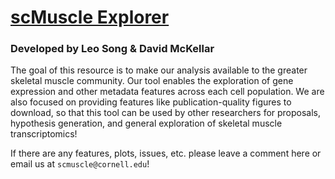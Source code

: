 # [scMuscle Explorer](http://scmuscle.bme.cornell.edu/)

### Developed by Leo Song & David McKellar

The goal of this resource is to make our analysis available to the greater skeletal muscle community. Our tool enables the exploration of gene expression and other metadata features across each cell population. We are also focused on providing features like publication-quality figures to download, so that this tool can be used by other researchers for proposals, hypothesis generation, and general exploration of skeletal muscle transcriptomics!

If there are any features, plots, issues, etc. please leave a comment here or email us at `scmuscle@cornell.edu`!
